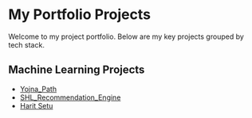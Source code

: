 # My Portfolio Projects

Welcome to my project portfolio. Below are my key projects grouped by tech stack.

## Machine Learning Projects
- [Yojna_Path](https://github.com/malikharzh/Yojna_Path)
- [SHL_Recommendation_Engine](https://github.com/malikharzh/shl_recommendation_enigne)
- [Harit Setu](https://github.com/malikharzh/HaritSetu)
